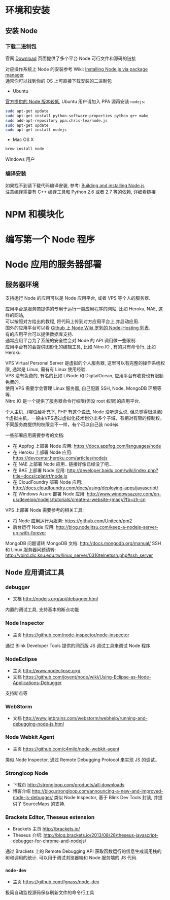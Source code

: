 环境和安装
======

安装 Node
------

### 下载二进制包

官网 [Download](http://nodejs.org/download/) 页面提供了多个平台 Node 可行文件和源码的链接

对应操作系统上 Node 的安装参考 Wiki: [Installing Node.js via package manager](https://github.com/joyent/node/wiki/Installing-Node.js-via-package-manager)  
通常你可以找到你的 OS 上可直接下载安装的二进制包

* Ubuntu

[官方提供的 Node 版本较低](http://packages.ubuntu.com/search?suite=raring&keywords=nodejs), Ubuntu 用户请加入 PPA 源再安装 `nodejs`:

```bash
sudo apt-get update
sudo apt-get install python-software-properties python g++ make
sudo add-apt-repository ppa:chris-lea/node.js
sudo apt-get update
sudo apt-get install nodejs
```

* Mac OS X

```bash
brew install node
```

Windows 用户

### 编译安装

如果找不到请下载代码编译安装, 参考: [Building and installing Node.js](https://github.com/joyent/node/wiki/Installation)  
注意编译需要有 C++ 编译工具和 Python 2.6 或者 2.7 等的依赖, 详细看链接

NPM 和模块化
======


编写第一个 Node 程序
======

Node 应用的服务器部署
======

服务器环境
------

支持运行 Node 的应用可以是 Node 应用平台, 或者 VPS 等个人的服务器.

应用平台是服务商提供的专用于运行一类应用程序的网站, 比如 Heroku, NAE, 这样的网站,  
可以按照对方给出的教程, 将代码上传到对方应用平台上,并启动应用.  
国外的应用平台可以看 [Github 上 Node Wiki 罗列的 Node-Hosting 列表][hosting].  
有的应用平台可以提供数据库支持.  
通常应用平台为了系统的安全性会对 Node 的 API 调用做一些限制.  
应用平台有的会提供图形化的编辑工具, 比如 Nitro.IO , 有的只有命令行, 比如 Heroku

[hosting]: https://github.com/joyent/node/wiki/Node-Hosting

VPS Virtual Personal Server 是虚拟的个人服务器, 这里可以有完整的操作系统权限, 通常是 Linux, 需有有 Linux 使用经验.  
VPS 没有免费的, 有名的比如 LiNode 和 DigitalOcean, 应用平台有收费也有限额免费的.  
使用 VPS 需要学会管理 Linux 服务器, 自己配置 SSH, Node, MongoDB 环境等等.  
Nitro.IO 是一个提供了服务器命令行权限(但没 root 权限)的应用平台.

个人主机...(哪位给补充下, PHP 有这个说法, Node 没听这么说, 但总觉得很混淆)
↑虚拟主机，一般由VPS通过虚拟化技术划分出多个子域，有相对有限的控制权。不同服务商提供的权限会不一样，有个可以自己装 nodejs.

一些部署应用需要参考的文档:

* 在 Appfog 上部署 Node 应用: https://docs.appfog.com/languages/node
* 在 Heroku 上部署 Node 应用: https://devcenter.heroku.com/articles/nodejs
* 在 NAE 上部署 Node 应用.. 链接好像已经没了吧...
* 在 BAE 上部署 Node 应用: http://developer.baidu.com/wiki/index.php?title=docs/cplat/rt/node.js
* 在 CloudFoundry 部署 Node 应用: http://docs.cloudfoundry.com/docs/using/deploying-apps/javascript/
* 在 Windows Azure 部署 Node 应用: http://www.windowsazure.com/en-us/develop/nodejs/tutorials/create-a-website-(mac)/?fb=zh-cn

VPS 上部署 Node 需要参考的相关工具:

* 将 Node 应用运行为服务: https://github.com/Unitech/pm2
* 后台运行 Node 应用: http://blog.nodejitsu.com/keep-a-nodejs-server-up-with-forever

MongoDB 问题请转 MongoDB 文档: http://docs.mongodb.org/manual/
SSH 和 Linux 服务器问题请转: http://vbird.dic.ksu.edu.tw/linux_server/0310telnetssh.php#ssh_server

Node 应用调试工具
------

### debugger

* 文档 http://nodejs.org/api/debugger.html

内置的调试工具, 支持基本的断点功能

### Node Inspector

* 主页 https://github.com/node-inspector/node-inspector

通过 Blink Developer Tools 提供的网页版 JS 调试工具来调试 Node 程序.

### NodeEclipse

* 主页 http://www.nodeclipse.org/
* 文档 https://github.com/joyent/node/wiki/Using-Eclipse-as-Node-Applications-Debugger

支持断点等

### WebStorm

* 文档 http://www.jetbrains.com/webstorm/webhelp/running-and-debugging-node-js.html

### Node Webkit Agent

* 主页 https://github.com/c4milo/node-webkit-agent

类似 Node Inspector, 通过 Remote Debugging Protocol 来实现 JS 的调试..

### Strongloop Node

* 下载页 http://strongloop.com/products/all-downloads
* 博客介绍 http://blog.strongloop.com/announcing-a-new-and-improved-node-js-debugger/
类似 Node Inspector, 基于 Blink Dev Tools 封装, 并提供了 SourceMaps 的支持.

### Brackets Editor, Theseus extension

* Brackets 主页 http://brackets.io/
* Theseus 介绍: http://blog.brackets.io/2013/08/28/theseus-javascript-debugger-for-chrome-and-nodejs/

通过 Brackets 上的 Remote Debugging API 获取函数运行的信息生成调用栈的树和调用的统计.
可以用于调试浏览器端和 Node 服务端的 JS 代码.

### `node-dev`

* 主页 https://github.com/fgnass/node-dev

极简自动监视源码保存刷新文件的命令行工具

